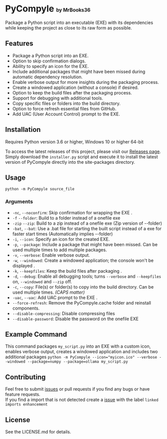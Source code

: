 # PyCompyle <span style="font-size: 55%;">by MrBooks36</span>

Package a Python script into an executable (EXE) with its dependencies while keeping the project as close to its raw form as possible.

## Features

- Package a Python script into an EXE.
- Option to skip confirmation dialogs.
- Ability to specify an icon for the EXE.
- Include additional packages that might have been missed during automatic dependency resolution.
- Enable verbose output for more insights during the packaging process.
- Create a windowed application (without a console) if desired.
- Option to keep the build files after the packaging process.
- Support for debugging with additional tools.
- Copy specific files or folders into the build directory.
- Option to force refresh essential files from GitHub.
- Add UAC (User Account Control) prompt to the EXE.

## Installation

Requires Python version 3.6 or higher, Windows 10 or higher 64-bit

To access the latest releases of this project, please visit our [Releases page](https://github.com/MrBooks36/PyCompyle/releases).  
Simply download the `installer.py` script and execute it to install the latest version of PyCompyle directly into the site-packages directory.

## Usage

`python -m PyCompyle source_file` 


### Arguments

- `-nc`, `--noconfirm`: Skip confirmation for wrapping the EXE .
- `-f` `--folder`: Build to a folder instead of a onefile exe 
- `-zip` `--zip`: Build to a zip instead of a onefile exe (Zip version of --folder) 
- `-bat`, `--bat`: Use a .bat file for starting the built script instead of a exe for faster start times (Automatically implies --folder) 
- `-i`, `--icon`: Specify an icon for the created EXE.
- `-p`, `--package`: Include a package that might have been missed. Can be used multiple times to add multiple packages. 
- `-v`, `--verbose`: Enable verbose output.
- `-w`, `--windowed`: Create a windowed application; the console won't be displayed .
- `-k`, `--keepfiles`: Keep the build files after packaging .
- `-d`, `--debug`: Enable all debugging tools; turns `--verbose` and `--keepfiles` on, `--windowed` and `--zip` off. 
- `-c`, `--copy`: File(s) or folder(s) to copy into the build directory. Can be used multiple times. *(CAPS matter)* 
- `-uac`, `--uac`: Add UAC prompt to the EXE .
- `--force-refresh`: Remove the PyCompyle.cache folder and reinstall components.
- `--disable-compressing`: Disable compressing files
- `--disable-password`: Disable the password on the onefile EXE


## Example Command
This command packages `my_script.py` into an EXE with a custom icon, enables verbose output, creates a windowed application and includes two additional packages
`python -m PyCompyle --icon="myicon.ico" --verbose --windowed --package=numpy --package=ollama my_script.py`

## Contributing

Feel free to submit [issues](github.com/MrBooks36/PyCompyle/issues) or pull requests if you find any bugs or have feature requests.  
If you find a import that is not detected create a [issue](github.com/MrBooks36/PyCompyle/issues) with the label `linked imports enhancement`

## License

See the LICENSE.md for details.